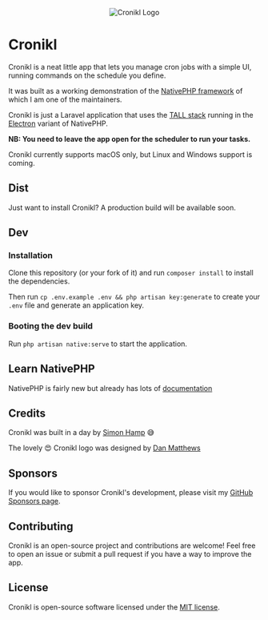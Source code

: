 <p align="center"><img src="https://github.com/simonhamp/cronikl/blob/main/resources/images/cronikl_github.png?raw=true" alt="Cronikl Logo"></p>

# Cronikl

Cronikl is a neat little app that lets you manage cron jobs with a simple UI, running commands on the schedule you define.

It was built as a working demonstration of the [NativePHP framework](https://nativephp.com/) of which I am one of the maintainers.

Cronikl is just a Laravel application that uses the [TALL stack](https://tallstack.dev/) running in the [Electron](https://www.electronjs.org/) variant of NativePHP.

**NB: You need to leave the app open for the scheduler to run your tasks.**

Cronikl currently supports macOS only, but Linux and Windows support is coming.

## Dist

Just want to install Cronikl? A production build will be available soon.

## Dev

### Installation

Clone this repository (or your fork of it) and run `composer install` to install the dependencies.

Then run `cp .env.example .env && php artisan key:generate` to create your `.env` file and generate an application key.

### Booting the dev build

Run `php artisan native:serve` to start the application.

## Learn NativePHP

NativePHP is fairly new but already has lots of [documentation](https://nativephp.com/docs)

## Credits

Cronikl was built in a day by [Simon Hamp](https://simonhamp.me/) 😅

The lovely 😍 Cronikl logo was designed by [Dan Matthews](https://danmatthews.me)

## Sponsors

If you would like to sponsor Cronikl's development, please visit my [GitHub Sponsors page](https://github.com/sponsors/simonhamp).

## Contributing

Cronikl is an open-source project and contributions are welcome! Feel free to open an issue or submit a pull request if you have a way to improve the app.

## License

Cronikl is open-source software licensed under the [MIT license](https://opensource.org/licenses/MIT).
